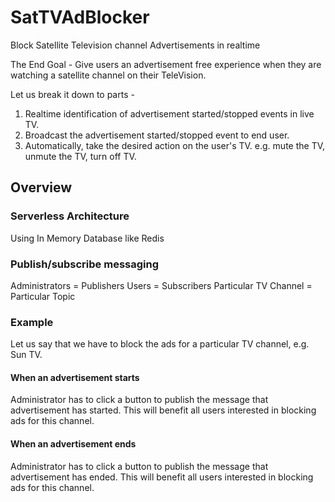 # SatTVAdBlocker
Block Satellite Television channel Advertisements in realtime

The End Goal - 
Give users an advertisement free experience when they are watching a satellite channel on their TeleVision.

Let us break it down to parts -
1. Realtime identification of advertisement started/stopped events in live TV.
2. Broadcast the advertisement started/stopped event to end user.
3. Automatically, take the desired action on the user's TV. e.g. mute the TV, unmute the TV, turn off TV.

## Overview

### Serverless Architecture
Using In Memory Database like Redis

### Publish/subscribe messaging

Administrators = Publishers
Users = Subscribers
Particular TV Channel = Particular Topic

### Example

Let us say that we have to block the ads for a particular TV channel, e.g. Sun TV.

#### When an advertisement starts
Administrator has to click a button to publish the message that advertisement has started. This will benefit all users interested in blocking ads for this channel.

#### When an advertisement ends
Administrator has to click a button to publish the message that advertisement has ended. This will benefit all users interested in blocking ads for this channel.
